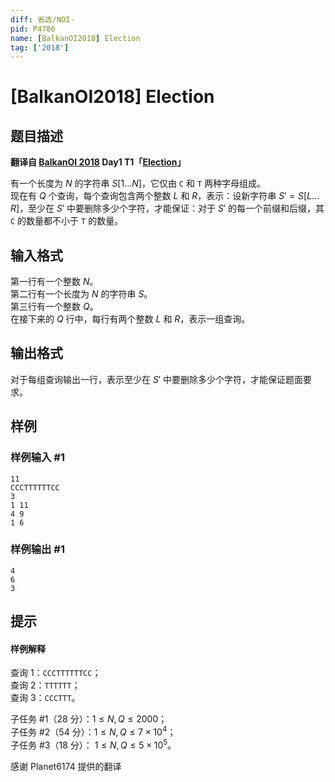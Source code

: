 ```yaml
---
diff: 省选/NOI-
pid: P4786
name: [BalkanOI2018] Election
tag: ['2018']
---
```

# [BalkanOI2018] Election
## 题目描述

**翻译自 [BalkanOI 2018](http://boi2018.ro) Day1 T1「[Election](http://boi2018.ro/assets/Tasks/BOI/Day_1/election/elections_en.pdf)」**

有一个长度为 $N$ 的字符串 $S[1\dots N]$，它仅由 `C` 和 `T` 两种字母组成。  
现在有 $Q$ 个查询，每个查询包含两个整数 $L$ 和 $R$，表示：设新字符串 $S'=S[L\dots R]$，至少在 $S'$ 中要删除多少个字符，才能保证：对于 $S'$ 的每一个前缀和后缀，其 `C` 的数量都不小于 `T` 的数量。
## 输入格式

第一行有一个整数 $N$。  
第二行有一个长度为 $N$ 的字符串 $S$。  
第三行有一个整数 $Q$。  
在接下来的 $Q$ 行中，每行有两个整数 $L$ 和 $R$，表示一组查询。
## 输出格式

对于每组查询输出一行，表示至少在 $S'$ 中要删除多少个字符，才能保证题面要求。
## 样例

### 样例输入 #1
```
11
CCCTTTTTTCC
3
1 11
4 9
1 6
```
### 样例输出 #1
```
4
6
3

```
## 提示

#### 样例解释
查询 1：`CCCTTTTTTCC`；  
查询 2：`TTTTTT`；  
查询 3：`CCCTTT`。

子任务 #1（28 分）：$1 ≤ N, Q ≤ 2000$；  
子任务 #2（54 分）：$1 ≤ N, Q ≤ 7\times 10^4$；  
子任务 #3（18 分）： $1 ≤ N, Q ≤ 5\times 10^5$。

感谢 Planet6174 提供的翻译
